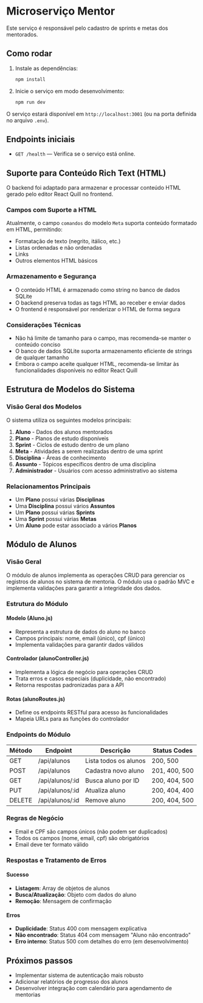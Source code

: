 # Microserviço Mentor

Este serviço é responsável pelo cadastro de sprints e metas dos mentorados.

## Como rodar

1. Instale as dependências:
   ```bash
   npm install
   ```
2. Inicie o serviço em modo desenvolvimento:
   ```bash
   npm run dev
   ```

O serviço estará disponível em `http://localhost:3001` (ou na porta definida no arquivo `.env`).

## Endpoints iniciais
- `GET /health` — Verifica se o serviço está online.

## Suporte para Conteúdo Rich Text (HTML)

O backend foi adaptado para armazenar e processar conteúdo HTML gerado pelo editor React Quill no frontend.

### Campos com Suporte a HTML

Atualmente, o campo `comandos` do modelo `Meta` suporta conteúdo formatado em HTML, permitindo:
- Formatação de texto (negrito, itálico, etc.)
- Listas ordenadas e não ordenadas
- Links
- Outros elementos HTML básicos

### Armazenamento e Segurança

- O conteúdo HTML é armazenado como string no banco de dados SQLite
- O backend preserva todas as tags HTML ao receber e enviar dados
- O frontend é responsável por renderizar o HTML de forma segura

### Considerações Técnicas

- Não há limite de tamanho para o campo, mas recomenda-se manter o conteúdo conciso
- O banco de dados SQLite suporta armazenamento eficiente de strings de qualquer tamanho
- Embora o campo aceite qualquer HTML, recomenda-se limitar às funcionalidades disponíveis no editor React Quill

## Estrutura de Modelos do Sistema

### Visão Geral dos Modelos

O sistema utiliza os seguintes modelos principais:

1. **Aluno** - Dados dos alunos mentorados
2. **Plano** - Planos de estudo disponíveis
3. **Sprint** - Ciclos de estudo dentro de um plano
4. **Meta** - Atividades a serem realizadas dentro de uma sprint
5. **Disciplina** - Áreas de conhecimento
6. **Assunto** - Tópicos específicos dentro de uma disciplina
7. **Administrador** - Usuários com acesso administrativo ao sistema

### Relacionamentos Principais

- Um **Plano** possui várias **Disciplinas**
- Uma **Disciplina** possui vários **Assuntos**
- Um **Plano** possui várias **Sprints**
- Uma **Sprint** possui várias **Metas**
- Um **Aluno** pode estar associado a vários **Planos**

## Módulo de Alunos

### Visão Geral
O módulo de alunos implementa as operações CRUD para gerenciar os registros de alunos no sistema de mentoria. O módulo usa o padrão MVC e implementa validações para garantir a integridade dos dados.

### Estrutura do Módulo

#### Modelo (Aluno.js)
- Representa a estrutura de dados do aluno no banco
- Campos principais: nome, email (único), cpf (único)
- Implementa validações para garantir dados válidos

#### Controlador (alunoController.js)
- Implementa a lógica de negócio para operações CRUD
- Trata erros e casos especiais (duplicidade, não encontrado)
- Retorna respostas padronizadas para a API

#### Rotas (alunoRoutes.js)
- Define os endpoints RESTful para acesso às funcionalidades
- Mapeia URLs para as funções do controlador

### Endpoints do Módulo

| Método | Endpoint | Descrição | Status Codes |
|--------|----------|-----------|-------------|
| GET | /api/alunos | Lista todos os alunos | 200, 500 |
| POST | /api/alunos | Cadastra novo aluno | 201, 400, 500 |
| GET | /api/alunos/:id | Busca aluno por ID | 200, 404, 500 |
| PUT | /api/alunos/:id | Atualiza aluno | 200, 404, 400 |
| DELETE | /api/alunos/:id | Remove aluno | 200, 404, 500 |

### Regras de Negócio
- Email e CPF são campos únicos (não podem ser duplicados)
- Todos os campos (nome, email, cpf) são obrigatórios
- Email deve ter formato válido

### Respostas e Tratamento de Erros

#### Sucesso
- **Listagem**: Array de objetos de alunos
- **Busca/Atualização**: Objeto com dados do aluno
- **Remoção**: Mensagem de confirmação

#### Erros
- **Duplicidade**: Status 400 com mensagem explicativa
- **Não encontrado**: Status 404 com mensagem "Aluno não encontrado"
- **Erro interno**: Status 500 com detalhes do erro (em desenvolvimento)

## Próximos passos
- Implementar sistema de autenticação mais robusto
- Adicionar relatórios de progresso dos alunos
- Desenvolver integração com calendário para agendamento de mentorias 